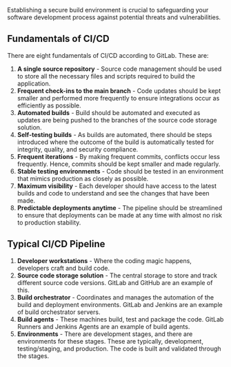 Establishing a secure build environment is crucial to safeguarding your software development process against potential threats and vulnerabilities.
## Fundamentals of CI/CD
There are eight fundamentals of CI/CD according to GitLab. These are:
1. **A single source repository** - Source code management should be used to store all the necessary files and scripts required to build the application.
2. **Frequent check-ins to the main branch** - Code updates should be kept smaller and performed more frequently to ensure integrations occur as efficiently as possible.
3. **Automated builds** - Build should be automated and executed as updates are being pushed to the branches of the source code storage solution.
4. **Self-testing builds** - As builds are automated, there should be steps introduced where the outcome of the build is automatically tested for integrity, quality, and security compliance.
5. **Frequent iterations** - By making frequent commits, conflicts occur less frequently. Hence, commits should be kept smaller and made regularly.
6. **Stable testing environments** - Code should be tested in an environment that mimics production as closely as possible.
7. **Maximum visibility** - Each developer should have access to the latest builds and code to understand and see the changes that have been made.
8. **Predictable deployments anytime** - The pipeline should be streamlined to ensure that deployments can be made at any time with almost no risk to production stability.
## Typical CI/CD Pipeline
1. **Developer workstations** - Where the coding magic happens, developers craft and build code.
2. **Source code storage solution** - The central storage to store and track different source code versions. GitLab and GitHub are an example of this.
3. **Build orchestrator** - Coordinates and manages the automation of the build and deployment environments. GitLab and Jenkins are an example of build orchestrator servers.
4. **Build agents** - These machines build, test and package the code. GitLab Runners and Jenkins Agents are an example of build agents.
5. **Environments** - There are development stages, and there are environments for these stages. These are typically, development, testing/staging, and production. The code is built and validated through the stages.